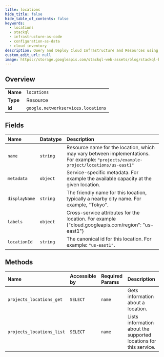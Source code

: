 ```yaml
---
title: locations
hide_title: false
hide_table_of_contents: false
keywords:
  - locations
  - stackql
  - infrastructure-as-code
  - configuration-as-data
  - cloud inventory
description: Query and Deploy Cloud Infrastructure and Resources using SQL
custom_edit_url: null
image: https://storage.googleapis.com/stackql-web-assets/blog/stackql-blog-post-featured-image.png
---
```

  
    

## Overview
<table><tbody>
<tr><td><b>Name</b></td><td><code>locations</code></td></tr>
<tr><td><b>Type</b></td><td>Resource</td></tr>
<tr><td><b>Id</b></td><td><code>google.networkservices.locations</code></td></tr>
</tbody></table>

## Fields
| Name | Datatype | Description |
|:-----|:---------|:------------|
| `name` | `string` | Resource name for the location, which may vary between implementations. For example: `"projects/example-project/locations/us-east1"` |
| `metadata` | `object` | Service-specific metadata. For example the available capacity at the given location. |
| `displayName` | `string` | The friendly name for this location, typically a nearby city name. For example, "Tokyo". |
| `labels` | `object` | Cross-service attributes for the location. For example {"cloud.googleapis.com/region": "us-east1"} |
| `locationId` | `string` | The canonical id for this location. For example: `"us-east1"`. |
## Methods
| Name | Accessible by | Required Params | Description |
|:-----|:--------------|:----------------|:------------|
| `projects_locations_get` | `SELECT` | `name` | Gets information about a location. |
| `projects_locations_list` | `SELECT` | `name` | Lists information about the supported locations for this service. |
